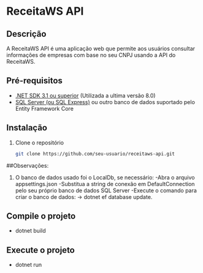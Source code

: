 # ReceitaWS API

## Descrição
A ReceitaWS API é uma aplicação web que permite aos usuários consultar informações de empresas com base no seu CNPJ usando a API do ReceitaWS.

## Pré-requisitos
- [.NET SDK 3.1 ou superior](https://dotnet.microsoft.com/download) (Utilizada a ultima versão 8.0)
- [SQL Server (ou SQL Express)](https://www.microsoft.com/pt-br/sql-server/sql-server-downloads) ou outro banco de dados suportado pelo Entity Framework Core

## Instalação
1. Clone o repositório
   ```sh
   git clone https://github.com/seu-usuario/receitaws-api.git

##Observações:

1. O banco de dados usado foi o LocalDb, se necessário:
-Abra o arquivo appsettings.json
-Substitua a string de conexão em DefaultConnection pelo seu próprio banco de dados SQL Server
-Execute o comando para criar o banco de dados:
-> dotnet ef database update.


## Compile o projeto
- dotnet build

## Execute o projeto
- dotnet run
